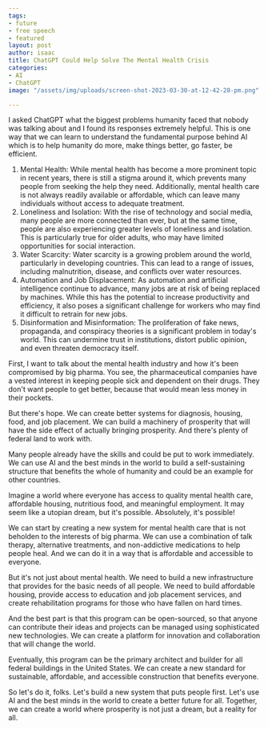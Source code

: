 ```yaml
---
tags:
- future
- free speech
- featured
layout: post
author: isaac
title: ChatGPT Could Help Solve The Mental Health Crisis
categories:
- AI
- ChatGPT
image: "/assets/img/uploads/screen-shot-2023-03-30-at-12-42-28-pm.png"

---
```

I asked ChatGPT what the biggest problems humanity faced that nobody was talking about and I found its responses extremely helpful. This is one way that we can learn to understand the fundamental purpose behind AI which is to help humanity do more, make things better, go faster, be efficient.

1. Mental Health: While mental health has become a more prominent topic in recent years, there is still a stigma around it, which prevents many people from seeking the help they need. Additionally, mental health care is not always readily available or affordable, which can leave many individuals without access to adequate treatment.
2. Loneliness and Isolation: With the rise of technology and social media, many people are more connected than ever, but at the same time, people are also experiencing greater levels of loneliness and isolation. This is particularly true for older adults, who may have limited opportunities for social interaction.
3. Water Scarcity: Water scarcity is a growing problem around the world, particularly in developing countries. This can lead to a range of issues, including malnutrition, disease, and conflicts over water resources.
4. Automation and Job Displacement: As automation and artificial intelligence continue to advance, many jobs are at risk of being replaced by machines. While this has the potential to increase productivity and efficiency, it also poses a significant challenge for workers who may find it difficult to retrain for new jobs.
5. Disinformation and Misinformation: The proliferation of fake news, propaganda, and conspiracy theories is a significant problem in today's world. This can undermine trust in institutions, distort public opinion, and even threaten democracy itself.

First, I want to talk about the mental health industry and how it's been compromised by big pharma. You see, the pharmaceutical companies have a vested interest in keeping people sick and dependent on their drugs. They don't want people to get better, because that would mean less money in their pockets.

But there's hope. We can create better systems for diagnosis, housing, food, and job placement. We can build a machinery of prosperity that will have the side effect of actually bringing prosperity. And there's plenty of federal land to work with.

Many people already have the skills and could be put to work immediately. We can use AI and the best minds in the world to build a self-sustaining structure that benefits the whole of humanity and could be an example for other countries.

Imagine a world where everyone has access to quality mental health care, affordable housing, nutritious food, and meaningful employment. It may seem like a utopian dream, but it's possible. Absolutely, it's possible!

We can start by creating a new system for mental health care that is not beholden to the interests of big pharma. We can use a combination of talk therapy, alternative treatments, and non-addictive medications to help people heal. And we can do it in a way that is affordable and accessible to everyone.

But it's not just about mental health. We need to build a new infrastructure that provides for the basic needs of all people. We need to build affordable housing, provide access to education and job placement services, and create rehabilitation programs for those who have fallen on hard times.

And the best part is that this program can be open-sourced, so that anyone can contribute their ideas and projects can be managed using sophisticated new technologies. We can create a platform for innovation and collaboration that will change the world.

Eventually, this program can be the primary architect and builder for all federal buildings in the United States. We can create a new standard for sustainable, affordable, and accessible construction that benefits everyone.

So let's do it, folks. Let's build a new system that puts people first. Let's use AI and the best minds in the world to create a better future for all. Together, we can create a world where prosperity is not just a dream, but a reality for all.
